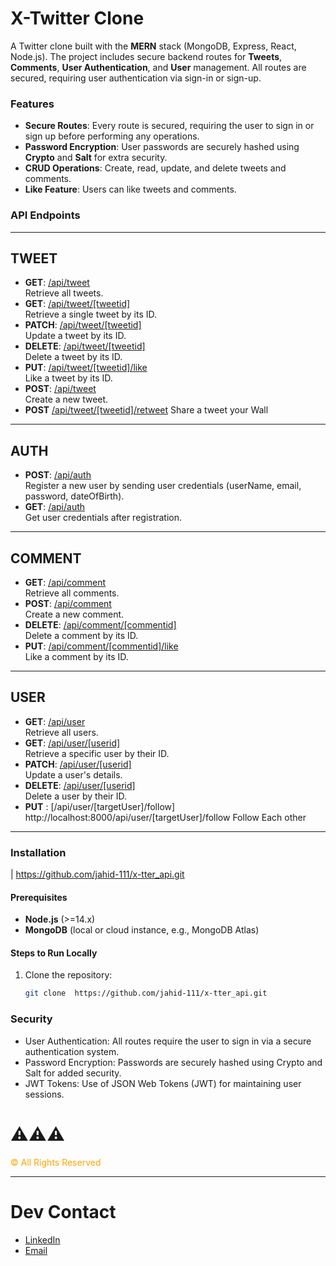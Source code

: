 # X-Twitter Clone

A Twitter clone built with the **MERN** stack (MongoDB, Express, React, Node.js). The project includes secure backend routes for **Tweets**, **Comments**, **User Authentication**, and **User** management. All routes are secured, requiring user authentication via sign-in or sign-up.

### Features

- **Secure Routes**: Every route is secured, requiring the user to sign in or sign up before performing any operations.
- **Password Encryption**: User passwords are securely hashed using **Crypto** and **Salt** for extra security.
- **CRUD Operations**: Create, read, update, and delete tweets and comments.
- **Like Feature**: Users can like tweets and comments.

### API Endpoints

---

## TWEET

- **GET**: [/api/tweet](http://localhost:8000/api/tweet)  
  Retrieve all tweets.
- **GET**: [/api/tweet/[tweetid]](http://localhost:8000/api/tweet/[tweetid])  
  Retrieve a single tweet by its ID.
- **PATCH**: [/api/tweet/[tweetid]](http://localhost:8000/api/tweet/[tweetid])  
  Update a tweet by its ID.
- **DELETE**: [/api/tweet/[tweetid]](http://localhost:8000/api/tweet/[tweetid])  
  Delete a tweet by its ID.
- **PUT**: [/api/tweet/[tweetid]/like](http://localhost:8000/api/tweet/[tweetid]/like)  
  Like a tweet by its ID.
- **POST**: [/api/tweet](http://localhost:8000/api/tweet)  
  Create a new tweet.
- **POST** [/api/tweet/[tweetid]/retweet](http://localhost:8000/api/tweet/[tweetid]/retweet)
  Share a tweet your Wall

---

## AUTH

- **POST**: [/api/auth](http://localhost:8000/api/auth)  
  Register a new user by sending user credentials (userName, email, password, dateOfBirth).
- **GET**: [/api/auth](http://localhost:8000/api/auth)  
  Get user credentials after registration.

---

## COMMENT

- **GET**: [/api/comment](http://localhost:8000/api/comment)  
  Retrieve all comments.
- **POST**: [/api/comment](http://localhost:8000/api/comment)  
  Create a new comment.
- **DELETE**: [/api/comment/[commentid]](http://localhost:8000/api/comment/[commentid])  
  Delete a comment by its ID.
- **PUT**: [/api/comment/[commentid]/like](http://localhost:8000/api/comment/[commentid]/like)  
  Like a comment by its ID.

---

## USER

- **GET**: [/api/user](http://localhost:8000/api/user)  
  Retrieve all users.
- **GET**: [/api/user/[userid]](http://localhost:8000/api/user/[userid])  
  Retrieve a specific user by their ID.
- **PATCH**: [/api/user/[userid]](http://localhost:8000/api/user/[userid])  
  Update a user's details.
- **DELETE**: [/api/user/[userid]](http://localhost:8000/api/user/[userid])  
  Delete a user by their ID.
- **PUT** : [/api/user/[targetUser]/follow] http://localhost:8000/api/user/[targetUser]/follow
  Follow Each other

---

### Installation

| https://github.com/jahid-111/x-tter_api.git

#### Prerequisites

- **Node.js** (>=14.x)
- **MongoDB** (local or cloud instance, e.g., MongoDB Atlas)

#### Steps to Run Locally

1. Clone the repository:
   ```bash
   git clone  https://github.com/jahid-111/x-tter_api.git
   ```

### Security

- User Authentication: All routes require the user to sign in via a secure authentication system.
- Password Encryption: Passwords are securely hashed using Crypto and Salt for added security.
- JWT Tokens: Use of JSON Web Tokens (JWT) for maintaining user sessions.

# ⚠️⚠️⚠️

<span style="color: #FFA500;"> ©️ All Rights Reserved </span>

---

# Dev Contact

- [LinkedIn](https://www.linkedin.com/in/mohd-jahidul-2622a7176/)
- [Email](mailto:jahidjob5@outlook.com)
